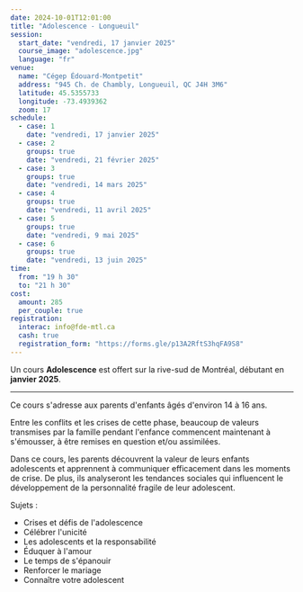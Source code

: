 ```yaml
---
date: 2024-10-01T12:01:00
title: "Adolescence - Longueuil"
session:
  start_date: "vendredi, 17 janvier 2025"
  course_image: "adolescence.jpg"
  language: "fr"
venue:
  name: "Cégep Édouard-Montpetit"
  address: "945 Ch. de Chambly, Longueuil, QC J4H 3M6"
  latitude: 45.5355733
  longitude: -73.4939362
  zoom: 17
schedule:
  - case: 1
    date: "vendredi, 17 janvier 2025"
  - case: 2
    groups: true
    date: "vendredi, 21 février 2025"
  - case: 3
    groups: true
    date: "vendredi, 14 mars 2025"
  - case: 4
    groups: true
    date: "vendredi, 11 avril 2025"
  - case: 5
    groups: true
    date: "vendredi, 9 mai 2025"
  - case: 6
    groups: true
    date: "vendredi, 13 juin 2025"
time:
  from: "19 h 30"
  to: "21 h 30"
cost:
  amount: 285
  per_couple: true
registration:
  interac: info@fde-mtl.ca
  cash: true
  registration_form: "https://forms.gle/p13A2RftS3hqFA9S8"
---
```


Un cours **Adolescence** est offert sur la rive-sud de Montréal, débutant en **janvier 2025**.

---
Ce cours s'adresse aux parents d'enfants âgés d'environ 14 à 16 ans.

Entre les conflits et les crises de cette phase, beaucoup de valeurs transmises
par la famille pendant l'enfance commencent maintenant à s'émousser, à être remises en question et/ou assimilées.

Dans ce cours, les parents découvrent la valeur de leurs enfants adolescents et
apprennent à communiquer efficacement dans les moments de crise. De plus, ils
analyseront les tendances sociales qui influencent le développement de la personnalité fragile de leur adolescent.

Sujets :

* Crises et défis de l'adolescence
* Célébrer l'unicité
* Les adolescents et la responsabilité
* Éduquer à l'amour
* Le temps de s'épanouir
* Renforcer le mariage
* Connaître votre adolescent

<!--more-->